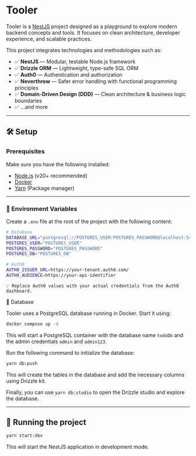 # Tooler

Tooler is a [NestJS](https://nestjs.com/) project designed as a playground to explore modern backend concepts and tools. It focuses on clean architecture, developer experience, and scalable practices.

This project integrates technologies and methodologies such as:

- ✅ **NestJS** — Modular, testable Node.js framework
- ✅ **Drizzle ORM** — Lightweight, type-safe SQL ORM
- ✅ **Auth0** — Authentication and authorization
- ✅ **Neverthrow** — Safer error handling with functional programming principles
- ✅ **Domain-Driven Design (DDD)** — Clean architecture & business logic boundaries
- ✅ ...and more

---

## 🛠 Setup

### Prerequisites

Make sure you have the following installed:

- [Node.js](https://nodejs.org/) (v20+ recommended)
- [Docker](https://www.docker.com/)
- [Yarn](https://yarnpkg.com/) (Package manager)

---

### 🔐 Environment Variables

Create a `.env` file at the root of the project with the following content:

```bash
# Database
DATABASE_URL="postgresql://POSTGRES_USER:POSTGRES_PASSWORD@localhost:5432/POSTGRES_DB"
POSTGRES_USER="POSTGRES_USER"
POSTGRES_PASSWORD="POSTGRES_PASSWORD"
POSTGRES_DB="POSTGRES_DB"

# Auth0
AUTH0_ISSUER_URL=https://your-tenant.auth0.com/
AUTH0_AUDIENCE=https://your-api-identifier
```

    💡 Replace Auth0 values with your actual credentials from the Auth0 dashboard.

🐘 Database

Tooler uses a PostgreSQL database running in Docker. Start it using:

```bash
docker compose up -d
```

This will start a PostgreSQL container with the database name `todoDb` and the admin credentials `admin` and `admin123`.

Run the following command to initialize the database:

```bash
yarn db:push
```

This will create the tables in the database and add the necessary columns using Drizzle kit.

Finally, you can use `yarn db:studio` to open the Drizzle studio and explore the database.

---

## 🚀 Running the project

```bash
yarn start:dev
```

This will start the NestJS application in development mode.
